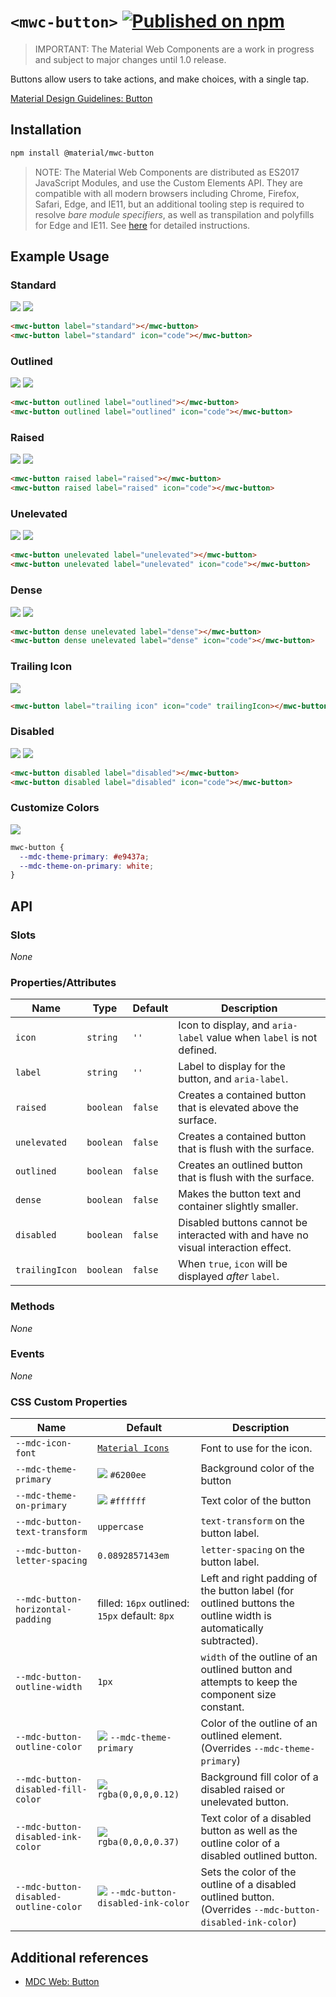# `<mwc-button>` [![Published on npm](https://img.shields.io/npm/v/@material/mwc-button.svg)](https://www.npmjs.com/package/@material/mwc-button)

> IMPORTANT: The Material Web Components are a work in progress and subject to
> major changes until 1.0 release.

Buttons allow users to take actions, and make choices, with a single tap.

[Material Design Guidelines: Button](https://material.io/design/components/buttons.html)

## Installation

```sh
npm install @material/mwc-button
```

> NOTE: The Material Web Components are distributed as ES2017 JavaScript
> Modules, and use the Custom Elements API. They are compatible with all modern
> browsers including Chrome, Firefox, Safari, Edge, and IE11, but an additional
> tooling step is required to resolve *bare module specifiers*, as well as
> transpilation and polyfills for Edge and IE11. See
> [here](https://github.com/material-components/material-components-web-components#quick-start)
> for detailed instructions.

## Example Usage

### Standard

![](https://raw.githubusercontent.com/material-components/material-components-web-components/395c02244bf15c2658cb110eb405ff2e4c0477fc/packages/button/images/standard.png)
![](https://raw.githubusercontent.com/material-components/material-components-web-components/395c02244bf15c2658cb110eb405ff2e4c0477fc/packages/button/images/standard_with_icon.png)

```html
<mwc-button label="standard"></mwc-button>
<mwc-button label="standard" icon="code"></mwc-button>
```

### Outlined

![](https://raw.githubusercontent.com/material-components/material-components-web-components/395c02244bf15c2658cb110eb405ff2e4c0477fc/packages/button/images/outlined.png)
![](https://raw.githubusercontent.com/material-components/material-components-web-components/395c02244bf15c2658cb110eb405ff2e4c0477fc/packages/button/images/outlined_with_icon.png)

```html
<mwc-button outlined label="outlined"></mwc-button>
<mwc-button outlined label="outlined" icon="code"></mwc-button>
```

### Raised

![](https://raw.githubusercontent.com/material-components/material-components-web-components/395c02244bf15c2658cb110eb405ff2e4c0477fc/packages/button/images/raised.png)
![](https://raw.githubusercontent.com/material-components/material-components-web-components/395c02244bf15c2658cb110eb405ff2e4c0477fc/packages/button/images/raised_with_icon.png)

```html
<mwc-button raised label="raised"></mwc-button>
<mwc-button raised label="raised" icon="code"></mwc-button>
```

### Unelevated

![](https://raw.githubusercontent.com/material-components/material-components-web-components/395c02244bf15c2658cb110eb405ff2e4c0477fc/packages/button/images/unelevated.png)
![](https://raw.githubusercontent.com/material-components/material-components-web-components/395c02244bf15c2658cb110eb405ff2e4c0477fc/packages/button/images/unelevated_with_icon.png)

```html
<mwc-button unelevated label="unelevated"></mwc-button>
<mwc-button unelevated label="unelevated" icon="code"></mwc-button>
```

### Dense

![](https://raw.githubusercontent.com/material-components/material-components-web-components/395c02244bf15c2658cb110eb405ff2e4c0477fc/packages/button/images/dense.png)
![](https://raw.githubusercontent.com/material-components/material-components-web-components/395c02244bf15c2658cb110eb405ff2e4c0477fc/packages/button/images/dense_with_icon.png)

```html
<mwc-button dense unelevated label="dense"></mwc-button>
<mwc-button dense unelevated label="dense" icon="code"></mwc-button>
```

### Trailing Icon

![](https://raw.githubusercontent.com/material-components/material-components-web-components/395c02244bf15c2658cb110eb405ff2e4c0477fc/packages/button/images/trailing_icon.png)

```html
<mwc-button label="trailing icon" icon="code" trailingIcon></mwc-button>
```

### Disabled

![](https://raw.githubusercontent.com/material-components/material-components-web-components/395c02244bf15c2658cb110eb405ff2e4c0477fc/packages/button/images/disabled.png)
![](https://raw.githubusercontent.com/material-components/material-components-web-components/395c02244bf15c2658cb110eb405ff2e4c0477fc/packages/button/images/disabled_with_icon.png)

```html
<mwc-button disabled label="disabled"></mwc-button>
<mwc-button disabled label="disabled" icon="code"></mwc-button>
```

### Customize Colors

![](https://raw.githubusercontent.com/material-components/material-components-web-components/395c02244bf15c2658cb110eb405ff2e4c0477fc/packages/button/images/custom_color.png)

```css
mwc-button {
  --mdc-theme-primary: #e9437a;
  --mdc-theme-on-primary: white;
}
```

## API

### Slots
*None*

### Properties/Attributes
| Name | Type | Default | Description
| ---- | ---- | ------- | -----------
| `icon` | `string` | `''` | Icon to display, and `aria-label` value when `label` is not defined.
| `label` | `string` | `''` | Label to display for the button, and `aria-label`.
| `raised` | `boolean` | `false` | Creates a contained button that is elevated above the surface.
| `unelevated` | `boolean` | `false` | Creates a contained button that is flush with the surface.
| `outlined` | `boolean` | `false` | Creates an outlined button that is flush with the surface.
| `dense` | `boolean` | `false` | Makes the button text and container slightly smaller.
| `disabled` | `boolean` | `false` | Disabled buttons cannot be interacted with and have no visual interaction effect.
| `trailingIcon` | `boolean` | `false` | When `true`, `icon` will be displayed _after_ `label`.

### Methods
*None*

### Events
*None*

### CSS Custom Properties

| Name | Default | Description
| ------------------------------------- | -------------------------------------------------- | ---
| `--mdc-icon-font` | [`Material Icons`](https://google.github.io/material-design-icons/)    | Font to use for the icon.
| `--mdc-theme-primary`                 | ![](https://raw.githubusercontent.com/material-components/material-components-web-components/395c02244bf15c2658cb110eb405ff2e4c0477fc/packages/button/images/color_6200ee.png) `#6200ee`             | Background color of the button
| `--mdc-theme-on-primary`              | ![](https://raw.githubusercontent.com/material-components/material-components-web-components/395c02244bf15c2658cb110eb405ff2e4c0477fc/packages/button/images/color_ffffff.png) `#ffffff`             | Text color of the button
| `--mdc-button-text-transform`         | `uppercase`                                        | `text-transform` on the button label.
| `--mdc-button-letter-spacing`         | `0.0892857143em`                                   | `letter-spacing` on the button label.
| `--mdc-button-horizontal-padding`     | filled: `16px` outlined: `15px` default: `8px`     | Left and right padding of the button label (for outlined buttons the outline width is automatically subtracted).
| `--mdc-button-outline-width`          | `1px`                                              | `width` of the outline of an outlined button and attempts to keep the component size constant.
| `--mdc-button-outline-color`          | ![](https://raw.githubusercontent.com/material-components/material-components-web-components/395c02244bf15c2658cb110eb405ff2e4c0477fc/packages/button/images/color_6200ee.png) `--mdc-theme-primary` | Color of the outline of an outlined element. (Overrides `--mdc-theme-primary`)
| `--mdc-button-disabled-fill-color`    | ![](https://raw.githubusercontent.com/material-components/material-components-web-components/395c02244bf15c2658cb110eb405ff2e4c0477fc/packages/button/images/color_0,0,0,12.png) `rgba(0,0,0,0.12)`  | Background fill color of a disabled raised or unelevated button.
| `--mdc-button-disabled-ink-color`     | ![](https://raw.githubusercontent.com/material-components/material-components-web-components/395c02244bf15c2658cb110eb405ff2e4c0477fc/packages/button/images/color_0,0,0,37.png) `rgba(0,0,0,0.37)`  | Text color of a disabled button as well as the outline color of a disabled outlined button.
| `--mdc-button-disabled-outline-color` | ![](https://raw.githubusercontent.com/material-components/material-components-web-components/395c02244bf15c2658cb110eb405ff2e4c0477fc/packages/button/images/color_0,0,0,37.png) `--mdc-button-disabled-ink-color` | Sets the color of the outline of a disabled outlined button. (Overrides `--mdc-button-disabled-ink-color`)

## Additional references

- [MDC Web: Button](https://material.io/develop/web/components/buttons/)
